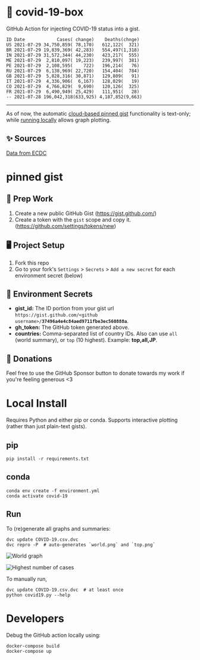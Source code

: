 # 🏥 covid-19-box

GitHub Action for injecting COVID-19 status into a gist.

```
ID Date            Cases( change)    Deaths(chnge)
US 2021-07-29 34,750,859( 78,170)   612,122(  321)
BR 2021-07-29 19,839,369( 42,283)   554,497(1,318)
IN 2021-07-29 31,572,344( 44,230)   423,217(  555)
ME 2021-07-29  2,810,097( 19,223)   239,997(  381)
PE 2021-07-29  2,108,595(    722)   196,214(   76)
RU 2021-07-29  6,138,969( 22,720)   154,404(  784)
GB 2021-07-29  5,828,316( 30,871)   129,809(   91)
IT 2021-07-29  4,336,906(  6,167)   128,029(   19)
CO 2021-07-29  4,766,829(  9,690)   120,126(  325)
FR 2021-07-29  6,490,949( 25,429)   111,951(   28)
-- 2021-07-28 196,042,318(633,925) 4,187,852(9,663)
```

---

As of now, the automatic [cloud-based pinned gist](#pinned-gist) functionality is text-only;
while [running locally](#local-install) allows graph plotting.

## ✨ Sources

[Data from ECDC](https://www.ecdc.europa.eu/en/publications-data/download-todays-data-geographic-distribution-covid-19-cases-worldwide)

# pinned gist

## 🎒 Prep Work
1. Create a new public GitHub Gist (https://gist.github.com/)
1. Create a token with the `gist` scope and copy it. (https://github.com/settings/tokens/new)

## 🖥 Project Setup
1. Fork this repo
1. Go to your fork's `Settings` > `Secrets` > `Add a new secret` for each environment secret (below)

## 🤫 Environment Secrets
- **gist_id:** The ID portion from your gist url `https://gist.github.com/<github username>/`**`37496a4e4c84aed9711fbe3ec560888a`**.
- **gh_token:** The GitHub token generated above.
- **countries:** Comma-separated list of country IDs. Also can use `all` (world summary), or `top` (10 highest). Example: **top,all,JP**.

## 💸 Donations

Feel free to use the GitHub Sponsor button to donate towards my work if you're feeling generous <3

# Local Install

Requires Python and either pip or conda. Supports interactive plotting (rather than just plain-text gists).

## pip

```
pip install -r requirements.txt
```

## conda

```
conda env create -f environment.yml
conda activate covid-19
```

## Run

To (re)generate all graphs and summaries:

```
dvc update COVID-19.csv.dvc
dvc repro -P  # auto-generates `world.png` and `top.png`
```

![World graph](world.png)

![Highest number of cases](top.png)

To manually run,

```
dvc update COVID-19.csv.dvc  # at least once
python covid19.py --help
```

# Developers

Debug the GitHub action locally using:

```
docker-compose build
docker-compose up
```
